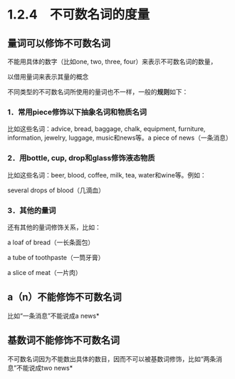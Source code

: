 # 1.2.4　不可数名词的度量

## 量词可以修饰不可数名词

不能用具体的数字（比如one, two, three, four）来表示不可数名词的数量，

以借用量词来表示其量的概念

不同类型的不可数名词所使用的量词也不一样，一般的**规则**如下：

### 1．常用piece修饰以下抽象名词和物质名词

比如这些名词：advice, bread, baggage, chalk, equipment, furniture, information, jewelry, luggage, music和news等。a piece of news（一条消息）

### 2．用bottle, cup, drop和glass修饰液态物质

比如这些名词：beer, blood, coffee, milk, tea, water和wine等。例如：

several drops of blood（几滴血）

### 3．其他的量词

还有其他的量词修饰关系，比如：

a loaf of bread（一长条面包）

a tube of toothpaste（一筒牙膏）

a slice of meat（一片肉）

## a（n）不能修饰不可数名词

比如“一条消息”不能说成a news*

## 基数词不能修饰不可数名词

不可数名词因为不能数出具体的数目，因而不可以被基数词修饰，比如“两条消息”不能说成two news*